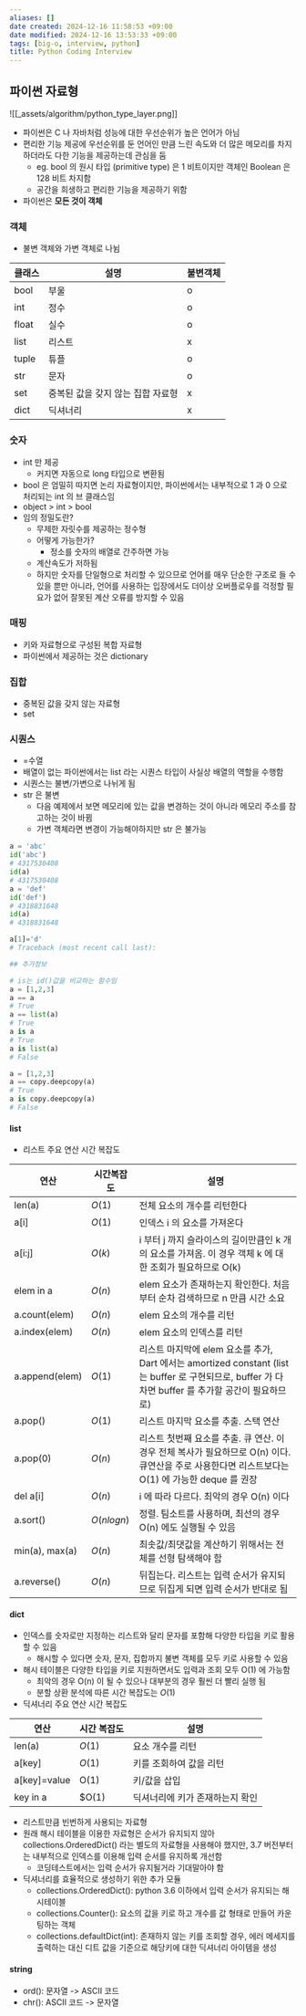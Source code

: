 ```yaml
---
aliases: []
date created: 2024-12-16 11:58:53 +09:00
date modified: 2024-12-16 13:53:33 +09:00
tags: [big-o, interview, python]
title: Python Coding Interview
---
```


## 파이썬 자료형

![[_assets/algorithm/python_type_layer.png]]

- 파이썬은 C 나 자바처럼 성능에 대한 우선순위가 높은 언어가 아님
- 편리한 기능 제공에 우선순위를 둔 언어인 만큼 느린 속도와 더 많은 메모리를 차지하더라도 다한 기능을 제공하는데 관심을 둠
  - eg. bool 의 원시 타입 (primitive type) 은 1 비트이지만 객체인 Boolean 은 128 비트 차지함
  - 공간을 희생하고 편리한 기능을 제공하기 위함
- 파이썬은 __모든 것이 객체__

### 객체

- 불변 객체와 가변 객체로 나뉨

| 클래스 | 설명                              | 불변객체 |
| ------ | --------------------------------- | -------- |
| bool   | 부울                              | o        |
| int    | 정수                              | o        |
| float  | 실수                              | o        |
| list   | 리스트                            | x        |
| tuple  | 튜플                              | o        |
| str    | 문자                              | o        |
| set    | 중복된 값을 갖지 않는 집합 자료형 | x        |
| dict   | 딕셔너리                          | x        |

### 숫자

- int 만 제공
  - 커지면 자동으로 long 타입으로 변환됨
- bool 은 엄밀히 따지면 논리 자료형이지만, 파이썬에서는 내부적으로 1 과 0 으로 처리되는 int 의 브 클래스임
- object > int > bool
- 임의 정밀도란?
  - 무제한 자릿수를 제공하는 정수형
  - 어떻게 가능한가?
    - 정소를 숫자의 배열로 간주하면 가능
  - 계산속도가 저하됨
  - 하지만 숫자를 단일형으로 처리할 수 있으므로 언어를 매우 단순한 구조로 들 수 있을 뿐만 아니라, 언어를 사용하는 입장에서도 더이상 오버플로우를 걱정할 필요가 없어 잘못된 계산 오류를 방지할 수 있음

### 매핑

- 키와 자료형으로 구성된 복합 자료형
- 파이썬에서 제공하는 것은 dictionary

### 집합

- 중복된 값을 갖지 않는 자료형
- set

### 시퀀스

- =수열
- 배열이 없는 파이썬에서는 list 라는 시퀀스 타입이 사실상 배열의 역할을 수행함
- 시퀀스는 불변/가변으로 나뉘게 됨
- str 은 불변
  - 다음 예제에서 보면 메모리에 있는 값을 변경하는 것이 아니라 메모리 주소를 참고하는 것이 바뀜
  - 가변 객체라면 변경이 가능해야하지만 str 은 불가능

```python
a = 'abc'
id('abc')
# 4317530408
id(a)
# 4317530408
a = 'def'
id('def')
# 4318831648
id(a)
# 4318831648

a[1]='d'
# Traceback (most recent call last):

## 추가정보

# is는 id()값을 비교하는 함수임
a = [1,2,3]
a == a
# True
a == list(a)
# True
a is a
# True
a is list(a)
# False

a = [1,2,3]
a == copy.deepcopy(a)
# True
a is copy.deepcopy(a)
# False

```

#### list

- 리스트 주요 연산 시간 복잡도

| 연산           | 시간복잡도 | 설명                                                                                                                                                  |
| -------------- | ---------- | ----------------------------------------------------------------------------------------------------------------------------------------------------- |
| len(a)         | $O(1)$     | 전체 요소의 개수를 리턴한다                                                                                                                           |
| a[i]           | $O(1)$     | 인덱스 i 의 요소를 가져온다                                                                                                                           |
| a[i:j]         | $O(k)$     | i 부터 j 까지 슬라이스의 길이만큼인 k 개의 요소를 가져옴. 이 경우 객체 k 에 대한 조회가 필요하므로 O(k)                                               |
| elem in a      | $O(n)$     | elem 요소가 존재하는지 확인한다. 처음부터 순차 검색하므로 n 만큼 시간 소요                                                                            |
| a.count(elem)  | $O(n)$     | elem 요소의 개수를 리턴                                                                                                                               |
| a.index(elem)  | $O(n)$     | elem 요소의 인덱스를 리턴                                                                                                                             |
| a.append(elem) | $O(1)$     | 리스트 마지막에 elem 요소를 추가, Dart 에서는 amortized constant (list 는 buffer 로 구현되므로, buffer 가 다 차면 buffer 를 추가할 공간이 필요하므로) |
| a.pop()        | $O(1)$     | 리스트 마지막 요소를 추출. 스택 연산                                                                                                                  |
| a.pop(0)       | $O(n)$     | 리스트 첫번째 요소를 추출. 큐 연산. 이 경우 전체 복사가 필요하므로 O(n) 이다. 큐연산을 주로 사용한다면 리스트보다는 O(1) 에 가능한 deque 를 권장      |
| del a[i]       | $O(n)$     | i 에 따라 다르다. 최악의 경우 O(n) 이다                                                                                                               |
| a.sort()       | $O(nlogn)$ | 정렬. 팀소트를 사용하며, 최선의 경우 O(n) 에도 실행될 수 있음                                                                                         |
| min(a), max(a) | $O(n)$     | 최솟값/최댓값을 계산하기 위해서는 전체를 선형 탐색해야 함                                                                                             |
| a.reverse()    | $O(n)$     | 뒤집는다. 리스트는 입력 순서가 유지되므로 뒤집게 되면 입력 순서가 반대로 됨                                                                           |

#### dict

- 인덱스를 숫자로만 지정하는 리스트와 달리 문자를 포함해 다양한 타입을 키로 활용할 수 있음
  - 해시할 수 있다면 숫자, 문자, 집합까지 불변 객체를 모두 키로 사용할 수 있음
- 해시 테이블은 다양한 타입을 키로 지원하면서도 입력과 조회 모두 O(1) 에 가능함
  - 최악의 경우 O(n) 이 될 수 있으나 대부분의 경우 훨씬 더 빨리 실행 됨
  - 분할 상환 분석에 따른 시간 복잡도는 $O(1)$
- 딕셔너리 주요 연산 시간 복잡도

| 연산         | 시간 복잡도 | 설명                            |
| ------------ | ----------- | ------------------------------- |
| len(a)       | $O(1)$      | 요소 개수를 리턴                |
| a[key]       | $O(1)$      | 키를 조회하여 값을 리턴         |
| a[key]=value | O(1)        | 키/값을 삽입                    |
| key in a     | $O(1)       | 딕셔너리에 키가 존재하는지 확인 |

- 리스트만큼 빈번하게 사용되는 자료형
- 원래 해시 테이블을 이용한 자료형은 순서가 유지되지 않아 collections.OrderedDict() 라는 별도의 자료형을 사용해야 했지만, 3.7 버전부터는 내부적으로 인덱스를 이용해 입력 순서를 유지하록 개선함
  - 코딩테스트에서는 입력 순서가 유지될거라 기대말아야 함
- 딕셔너리를 효율적으로 생성하기 위한 추가 모듈
  - collections.OrderedDict(): python 3.6 이하에서 입력 순서가 유지되는 해시테이블
  - collections.Counter(): 요소의 값을 키로 하고 개수를 값 형태로 만들어 카운팅하는 객체
  - collections.defaultDict(int): 존재하지 않는 키를 조회할 경우, 에러 메세지를 출력하는 대신 디트 값을 기준으로 해당키에 대한 딕셔너리 아이템을 생성

#### string

- ord(): 문자열 -> ASCII 코드
- chr(): ASCII 코드 -> 문자열
